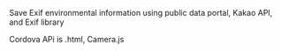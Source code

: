 Save Exif environmental information using public data portal, Kakao API, and Exif library

Cordova APi is .html, Camera.js
